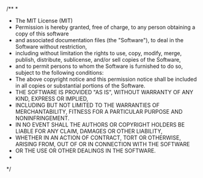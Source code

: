 /**
*
* The MIT License (MIT)
* Permission is hereby granted, free of charge, to any person obtaining a copy of this software 
* and associated documentation files (the "Software"), to deal in the Software without restriction,
* including without limitation the rights to use, copy, modify, merge, publish, distribute, sublicense, and/or sell copies of the Software, 
* and to permit persons to whom the Software is furnished to do so, subject to the following conditions:
* The above copyright notice and this permission notice shall be included in all copies or substantial portions of the Software.
* THE SOFTWARE IS PROVIDED "AS IS", WITHOUT WARRANTY OF ANY KIND, EXPRESS OR IMPLIED, 
* INCLUDING BUT NOT LIMITED TO THE WARRANTIES OF MERCHANTABILITY, FITNESS FOR A PARTICULAR PURPOSE AND NONINFRINGEMENT.
* IN NO EVENT SHALL THE AUTHORS OR COPYRIGHT HOLDERS BE LIABLE FOR ANY CLAIM, DAMAGES OR OTHER LIABILITY,
* WHETHER IN AN ACTION OF CONTRACT, TORT OR OTHERWISE, ARISING FROM, OUT OF OR IN CONNECTION WITH THE SOFTWARE 
* OR THE USE OR OTHER DEALINGS IN THE SOFTWARE.
*
*/
